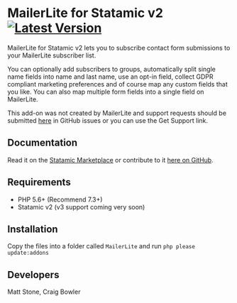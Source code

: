 # MailerLite for Statamic v2 [![Latest Version](https://img.shields.io/github/release/rockandscissor/MailerLite.svg?style=flat-square)](https://github.com/rockandscissor/MailerLite/releases)

MailerLite for Statamic v2 lets you to subscribe contact form submissions to your MailerLite subscriber list.

You can optionally add subscribers to groups, automatically split single name fields into name and last name, use an opt-in field, collect GDPR compliant marketing preferences and of course map any custom fields that you like. You can also map multiple form fields into a single field on MailerLite.

This add-on was not created by MailerLite and support requests should be submitted [here](https://github.com/rockandscissor/MailerLite/issues) in GitHub issues or you can use the Get Support link.

## Documentation

Read it on the [Statamic Marketplace](https://statamic.com/marketplace/addons/mailerlite/docs) or contribute to it [here on GitHub](DOCUMENTATION.md).

## Requirements

* PHP 5.6+ (Recommend 7.3+)
* Statamic v2 (v3 support coming very soon)

## Installation

Copy the files into a folder called `MailerLite` and run `php please update:addons`

## Developers

Matt Stone, Craig Bowler
